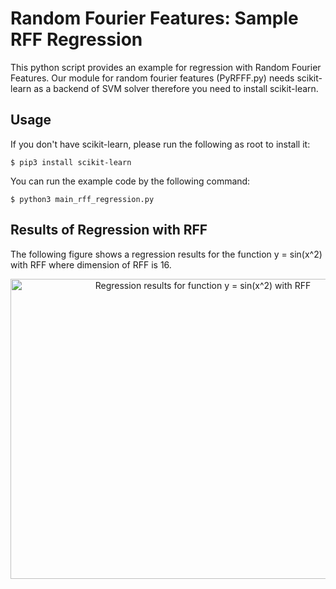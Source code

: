 Random Fourier Features: Sample RFF Regression
====

This python script provides an example for regression with Random Fourier Features.
Our module for random fourier features (PyRFFF.py) needs scikit-learn as a backend of SVM solver therefore you need to install scikit-learn.


## Usage

If you don't have scikit-learn, please run the following as root to install it:

```console
$ pip3 install scikit-learn
```

You can run the example code by the following command:

```console
$ python3 main_rff_regression.py
```

## Results of Regression with RFF

The following figure shows a regression results for the function y = sin(x^2) with RFF where dimension of RFF is 16.

<p align="center">
  <img src="./figure_rff_regression.png" width="600" height="480" alt="Regression results for function y = sin(x^2) with RFF" />
</p>

